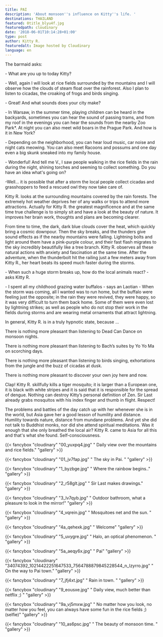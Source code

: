 ```yaml
---
title: PAI
description: 'About monsoon''s influence on Kitty''s life. '
destinations: THAILAND
featured: 0title_blyu4f.jpg
featuredpath: cloudinary
date: '2018-06-01T10:14:28+01:00'
type: post
author: Kitty R.
featuredalt: Image hosted by Cloudinary
language: en
---
```

The barmaid asks:

\- What are you up to today Kitty?

\- Well, again I will look at rice fields surrounded by the mountains and I will observe how the clouds of steam float over the rainforest. Also I plan to listen to cicadas, the croaking of frogs and birds singing.

\- Great! And what sounds does your city make?

\- In Warsaw, in the summer time, playing children can be heard in the backyards, sometimes you can hear the sound of passing trams, and from my roof in the evenings you can hear the sounds from the nearby Zoo Park*. At night you can also meet wild boars in the Prague Park. And how is it in New York?

\- Depending on the neighborhood, you can hear loud music, car noise and night cats meowing. You can also meet Racoons and possums and one day even a big skunk sneaked into my family house.

\- Wonderful! And tell me V., I saw people walking in the rice fields in the rain during the night, shining torches and seeming to collect something. Do you have an idea what's going on?

\-Well... it is possible that after a storm the local people collect cicadas and grasshoppers to feed a rescued owl they now take care of.

Kitty R. looks at the surrounding mountains covered by the rain forests. The extremely hot weather deprives her of any walks or trips to attend more attractions. Actually for Kitty R. the greatest magnificence and at the same time true challenge is to simply sit and have a look at the beauty of nature. It improves her brain work, thoughts and plans are becoming clearer. 

From time to time, the dark, dark blue clouds cover the heat, which quickly bring a cosmic downpour. Then the sky breaks, and the thunders give sound effects as if the nearby mountains were falling. Lightning bolts and light around them have a pink-purple colour, and their fast flash migrates to the sky incredibly beautifully like a tree branch. Kitty R. observes all these natural actions with anxiety and fascination at the same time. After the adventure, when the thunderbolt hit the railing just a few meters away from Kitty R., her heart beats its speed much faster during the storms. 

\- When such a huge storm breaks up, how do the local animals react? - asks Kitty R.

\- I spent all my childhood grazing water buffalos - says an Laotian - When the storm was coming, all I wanted was to run home, but the buffalo were feeling just the opposite; in the rain they were revived, they were happy, so it was very difficult to turn them back home. Some of them were even lost by lightning strikes; as well as people who do not stop their work in the fields during storms and are wearing metal ornaments that attract lightning.

In general, Kitty R. is in a truly hypnotic state, because ...

There is nothing more pleasant than listening to Dead Can Dance on monsoon nights.

There is nothing more pleasant than listening to Bach’s suites by Yo Yo Ma on scorching days.

There is nothing more pleasant than listening to birds singing, exhortations from the jungle and the buzz of cicadas at dusk.

There is nothing more pleasant to discover your own joy here and now.

Clap! Kitty R. skillfully kills a tiger mosquito; it is larger than a European one, it is black with white stripes and it is said that it is responsible for the spread of dengue. Nothing can destroy Kitty’s personal definition of Zen. Sir Last already grabs mosquitos with his index finger and thumb in flight. Respect!

The problems and battles of the day catch up with her whenever she is in the world, but Asia gave her a good lesson of humility and distance. Humility towards nature, distance from mundane problems. And yet she did not talk to Buddhist monks, nor did she attend spiritual meditations. Was it enough that she only breathed the local air? Kitty R. came to Asia for all this and that's what she found. Self-consciousness.

{{< fancybox "cloudinary" "00_yuxpq4.jpg" "    Daily view over the mountains and rice fields." "gallery" >}}

{{< fancybox "cloudinary" "01_jv7fap.jpg" "    The sky in Pai. " "gallery" >}}

{{< fancybox "cloudinary" "1_byzbge.jpg" "    Where the rainbow begins.." "gallery" >}}

{{< fancybox "cloudinary" "2_r58glt.jpg" "    Sir Last makes drawings." "gallery" >}}

{{< fancybox "cloudinary" "3_lv7qyb.jpg" "    Outdoor bathroom, what a pleasure to look in the mirror!" "gallery" >}}

{{< fancybox "cloudinary" "4_vqrein.jpg" "    Mosquitoes net and the sun. " "gallery" >}}

{{< fancybox "cloudinary" "4a_qehexk.jpg" "    Welcome" "gallery" >}}

{{< fancybox "cloudinary" "5_uvygre.jpg" "    Halo, an optical phenomenon. " "gallery" >}}

{{< fancybox "cloudinary" "5a_aeqy6x.jpg" "    Pai" "gallery" >}}

{{< fancybox "cloudinary" "34074392_10214422251647533_7564788879845228544_n_lzyrro.jpg" "    On the way to Pai town." "gallery" >}}

{{< fancybox "cloudinary" "7_jfj4xt.jpg" "    Rain in town. " "gallery" >}}

{{< fancybox "cloudinary" "9_eousxe.jpg" "    Daily view, much better than netflix ;) " "gallery" >}}

{{< fancybox "cloudinary" "9a_vj5mxw.jpg" "    No matter how you look, no matter how you feel, you can always have some fun in the rice fields ;) (selfie)" "gallery" >}}

{{< fancybox "cloudinary" "10_as6psc.jpg" "    The beauty of monsoon time. " "gallery" >}}

